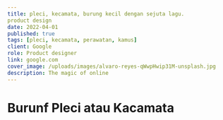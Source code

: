 ```yaml
---
title: pleci, kecamata, burung kecil dengan sejuta lagu.
product design
date: 2022-04-01
published: true
tags: [pleci, kecamata, perawatan, kamus]
client: Google
role: Product designer
link: google.com
cover_image: /uploads/images/alvaro-reyes-qWwpHwip31M-unsplash.jpg
description: The magic of online
---
```


# Burunf Pleci atau Kacamata

